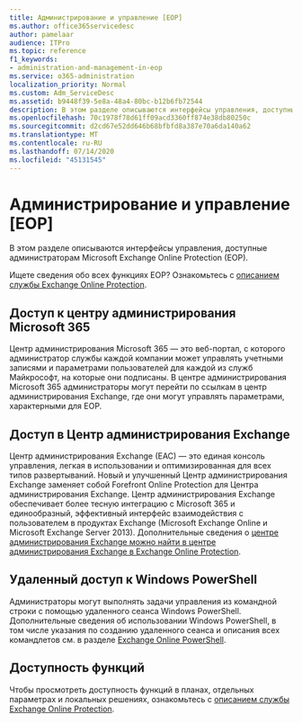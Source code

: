```yaml
---
title: Администрирование и управление [EOP]
ms.author: office365servicedesc
author: pamelaar
audience: ITPro
ms.topic: reference
f1_keywords:
- administration-and-management-in-eop
ms.service: o365-administration
localization_priority: Normal
ms.custom: Adm_ServiceDesc
ms.assetid: b9448f39-5e8a-48a4-80bc-b12b6fb72544
description: В этом разделе описываются интерфейсы управления, доступные администраторам Microsoft Exchange Online Protection (EOP).
ms.openlocfilehash: 70c1978f78d61ff09acd3360ff874e38db80250c
ms.sourcegitcommit: d2cd67e52dd646b68bfbfd8a387e70a6da140a62
ms.translationtype: MT
ms.contentlocale: ru-RU
ms.lasthandoff: 07/14/2020
ms.locfileid: "45131545"
---
```

# <a name="administration-and-managementeop"></a>Администрирование и управление [EOP]

В этом разделе описываются интерфейсы управления, доступные администраторам Microsoft Exchange Online Protection (EOP).
  
Ищете сведения обо всех функциях EOP? Ознакомьтесь с [описанием службы Exchange Online Protection](exchange-online-protection-service-description.md).
  
## <a name="access-to-the-microsoft-365-admin-center"></a>Доступ к центру администрирования Microsoft 365

Центр администрирования Microsoft 365 — это веб-портал, с которого администратор службы каждой компании может управлять учетными записями и параметрами пользователей для каждой из служб Майкрософт, на которые они подписаны. В центре администрирования Microsoft 365 администраторы могут перейти по ссылкам в центр администрирования Exchange, где они могут управлять параметрами, характерными для EOP.
  
## <a name="access-to-the-exchange-admin-center"></a>Доступ в Центр администрирования Exchange

Центр администрирования Exchange (EAC) — это единая консоль управления, легкая в использовании и оптимизированная для всех типов развертываний. Новый и улучшенный Центр администрирования Exchange заменяет собой Forefront Online Protection для Центра администрирования Exchange. Центр администрирования Exchange обеспечивает более тесную интеграцию с Microsoft 365 и единообразный, эффективный интерфейс взаимодействия с пользователем в продуктах Exchange (Microsoft Exchange Online и Microsoft Exchange Server 2013). Дополнительные сведения о [центре администрирования Exchange можно найти в центре администрирования Exchange в Exchange Online Protection](https://go.microsoft.com/fwlink/p/?LinkId=282381).
  
## <a name="remote-windows-powershell-access"></a>Удаленный доступ к Windows PowerShell

 Администраторы могут выполнять задачи управления из командной строки с помощью удаленного сеанса Windows PowerShell. Дополнительные сведения об использовании Windows PowerShell, в том числе указания по созданию удаленного сеанса и описания всех командлетов см. в разделе [Exchange Online PowerShell](https://go.microsoft.com/fwlink/p/?LinkId=282266).
  
## <a name="feature-availability"></a>Доступность функций

Чтобы просмотреть доступность функций в планах, отдельных параметрах и локальных решениях, ознакомьтесь с [описанием службы Exchange Online Protection](exchange-online-protection-service-description.md).
  
